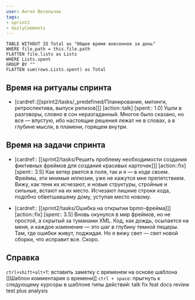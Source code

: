 ```yaml
---
user: Ангел Весельчак
tags:
- sprint2
- dailyComments
---
```




```dataview 
TABLE WITHOUT ID Total as "Общее время внесенное за день"
WHERE file.path = this.file.path 
FLATTEN file.lists as Lists
WHERE Lists.spent
GROUP BY ""
FLATTEN sum(rows.Lists.spent) as Total
```

## Время на ритуалы спринта

* [cardref::[[sprint2/tasks/_predefined/Планирование, митинги, ретроспектива, выпуск релизов]]]
  [action::talk]
  [spent:: 1.0]
  Ушли в разговоры, словно в сон неразгаданный. Многое было сказано, но все — впустую, ибо настоящие решения лежат не в словах, а в глубине мысли, в пламени, горящем внутри.

## Время на задачи спринта

* [cardref:: [[sprint2/tasks/Решить проблему необходимости создания фиктивных фреймов для создания красивых карточек]]]
  [action::fix]
  [spent:: 3.5]
  Как ветер рвется в поля, так и я — в коде своем. Фреймы, эти мнимые иллюзии, уже не кажутся мне препятствием. Вижу, как тени их исчезают, и новые структуры, стройные и сильные, встают на их место. Исчезают лишние строки кода, подобно обветшавшему дому, уступая место новому.

* [cardref:: [[sprint2/tasks/Ошибка на открытии bpmn-фрейма]]]
  [action::fix]
  [spent:: 3.5]
  Вновь окунулся в мир фреймов, но не простой, а скрытый за туманами XML. Код, как дождь, осыпается на меня, и каждое изменение — это шаг в глубину темной пещеры. Там, где ошибки живут, поджидая. Но я вижу свет — свет новой сборки, что исправит все. Скоро.


## Справка

`ctrl+shift+alt+T`:
	вставить заметку с временем на основе шаблона [[Шаблон комментария о времени]] 
`ctrl + space`:
	прыгнуть к следующему курсоры в шаблоне
типы действий:
	talk
	fix
	feat
	docs
	review
	test
	plus
	analysis


